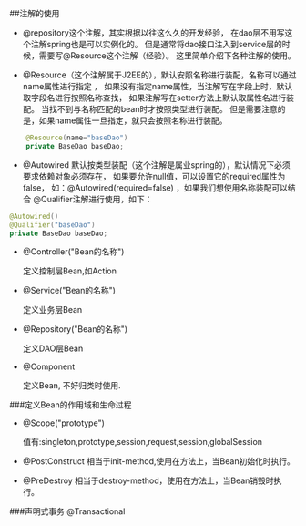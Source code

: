 ##注解的使用
- @repository这个注解，其实根据以往这么久的开发经验，
  在dao层不用写这个注解spring也是可以实例化的。
  但是通常将dao接口注入到service层的时候，需要写@Resource这个注解（经验）。
  这里简单介绍下各种注解的使用。

- @Resource（这个注解属于J2EE的），默认安照名称进行装配，名称可以通过name属性进行指定 ，
  如果没有指定name属性，当注解写在字段上时，默认取字段名进行按照名称查找，
  如果注解写在setter方法上默认取属性名进行装配。
  当找不到与名称匹配的bean时才按照类型进行装配。
  但是需要注意的是，如果name属性一旦指定，就只会按照名称进行装配。
  
```java
    @Resource(name="baseDao")
    private BaseDao baseDao;
```

- @Autowired 默认按类型装配（这个注解是属业spring的），默认情况下必须要求依赖对象必须存在，
  如果要允许null值，可以设置它的required属性为false，
  如：@Autowired(required=false) ，如果我们想使用名称装配可以结合
  @Qualifier注解进行使用，如下：

```java
@Autowired()
@Qualifier("baseDao")
private BaseDao baseDao;

```

- @Controller("Bean的名称")

    定义控制层Bean,如Action

- @Service("Bean的名称")

    定义业务层Bean

- @Repository("Bean的名称")

    定义DAO层Bean

- @Component
  
    定义Bean, 不好归类时使用.

###定义Bean的作用域和生命过程

- @Scope("prototype")

    值有:singleton,prototype,session,request,session,globalSession

- @PostConstruct
    相当于init-method,使用在方法上，当Bean初始化时执行。
  
- @PreDestroy
    相当于destroy-method，使用在方法上，当Bean销毁时执行。
  
###声明式事务
@Transactional

